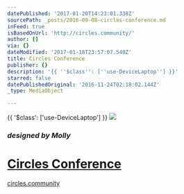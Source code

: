 ```yaml
---
datePublished: '2017-01-20T14:23:01.338Z'
sourcePath: _posts/2016-09-08-circles-conference.md
inFeed: true
isBasedOnUrl: 'http://circles.community/'
author: []
via: {}
dateModified: '2017-01-18T23:57:07.540Z'
title: Circles Conference
publisher: {}
description: '{{ ''$class'': [''use-DeviceLaptop''] }}'
starred: false
datePublishedOriginal: '2016-11-24T02:18:02.144Z'
_type: MediaObject

---
```

{{ '$class': \['use-DeviceLaptop'\] }}
![](https://the-grid-user-content.s3-us-west-2.amazonaws.com/1f4e81fc-6cae-45c3-9bc5-9fb84dcacbb2.png)

### _designed by Molly_

# [Circles Conference][0]

[circles.community][1]

[0]: http://circles.community/ "Circles Conf Community"
[1]: http://circles.community/